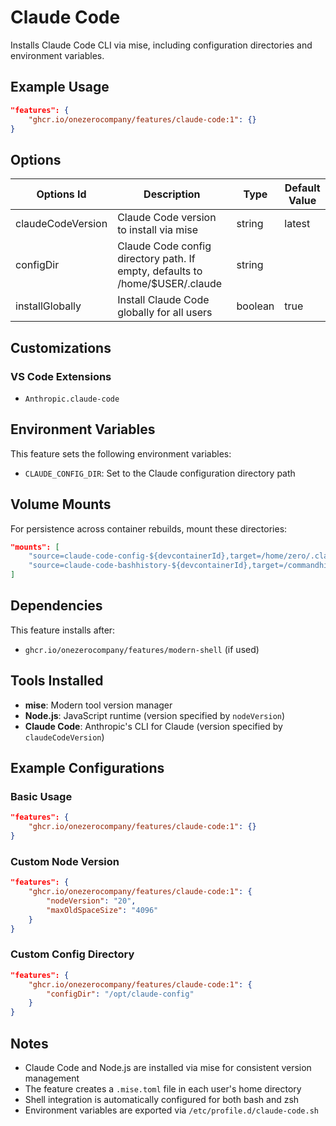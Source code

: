 # Claude Code

Installs Claude Code CLI via mise, including configuration directories and environment variables.

## Example Usage

```json
"features": {
    "ghcr.io/onezerocompany/features/claude-code:1": {}
}
```

## Options

| Options Id | Description | Type | Default Value |
|-----|-----|-----|-----|
| claudeCodeVersion | Claude Code version to install via mise | string | latest |
| configDir | Claude Code config directory path. If empty, defaults to /home/$USER/.claude | string | |
| installGlobally | Install Claude Code globally for all users | boolean | true |

## Customizations

### VS Code Extensions

- `Anthropic.claude-code`

## Environment Variables

This feature sets the following environment variables:

- `CLAUDE_CONFIG_DIR`: Set to the Claude configuration directory path

## Volume Mounts

For persistence across container rebuilds, mount these directories:

```json
"mounts": [
    "source=claude-code-config-${devcontainerId},target=/home/zero/.claude,type=volume",
    "source=claude-code-bashhistory-${devcontainerId},target=/commandhistory,type=volume"
]
```

## Dependencies

This feature installs after:
- `ghcr.io/onezerocompany/features/modern-shell` (if used)

## Tools Installed

- **mise**: Modern tool version manager
- **Node.js**: JavaScript runtime (version specified by `nodeVersion`)
- **Claude Code**: Anthropic's CLI for Claude (version specified by `claudeCodeVersion`)

## Example Configurations

### Basic Usage
```json
"features": {
    "ghcr.io/onezerocompany/features/claude-code:1": {}
}
```

### Custom Node Version
```json
"features": {
    "ghcr.io/onezerocompany/features/claude-code:1": {
        "nodeVersion": "20",
        "maxOldSpaceSize": "4096"
    }
}
```

### Custom Config Directory
```json
"features": {
    "ghcr.io/onezerocompany/features/claude-code:1": {
        "configDir": "/opt/claude-config"
    }
}
```

## Notes

- Claude Code and Node.js are installed via mise for consistent version management
- The feature creates a `.mise.toml` file in each user's home directory
- Shell integration is automatically configured for both bash and zsh
- Environment variables are exported via `/etc/profile.d/claude-code.sh`
